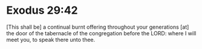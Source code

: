 # Exodus 29:42

[This shall be] a continual burnt offering throughout your generations [at] the door of the tabernacle of the congregation before the LORD: where I will meet you, to speak there unto thee.
